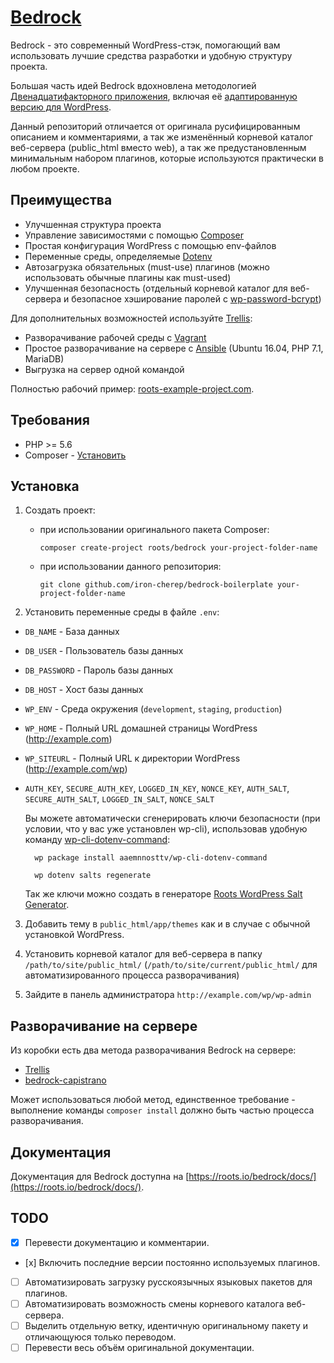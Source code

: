 # [Bedrock](https://roots.io/bedrock/)

Bedrock - это современный WordPress-стэк, помогающий вам использовать лучшие средства разработки и удобную структуру проекта.

Большая часть идей Bedrock вдохновлена методологией [Двенадцатифакторного приложения](https://12factor.net/ru/), включая её [адаптированную версию для WordPress](https://roots.io/twelve-factor-wordpress/).

Данный репозиторий отличается от оригинала русифицированным описанием и комментариями, а так же изменённый корневой каталог веб-сервера (public_html вместо web), а так же предустановленным минимальным набором плагинов, которые используются практически в любом проекте.

## Преимущества

* Улучшенная структура проекта
* Управление зависимостями с помощью [Composer](http://getcomposer.org)
* Простая конфигурация WordPress с помощью env-файлов
* Переменные среды, определяемые [Dotenv](https://github.com/vlucas/phpdotenv)
* Автозагрузка обязательных (must-use) плагинов (можно использовать обычные плагины как must-used)
* Улучшенная безопасность (отдельный корневой каталог для веб-сервера и безопасное хэширование паролей с [wp-password-bcrypt](https://github.com/roots/wp-password-bcrypt))

Для дополнительных возможностей используйте [Trellis](https://github.com/roots/trellis):

* Разворачивание рабочей среды с [Vagrant](http://www.vagrantup.com/)
* Простое разворачивание на сервере с [Ansible](http://www.ansible.com/) (Ubuntu 16.04, PHP 7.1, MariaDB)
* Выгрузка на сервер одной командой

Полностью рабочий пример: [roots-example-project.com](https://github.com/roots/roots-example-project.com).

## Требования

* PHP >= 5.6
* Composer - [Установить](https://getcomposer.org/doc/00-intro.md#installation-linux-unix-osx)

## Установка

1. Создать проект:
	* при использовании оригинального пакета Composer: 

  		`composer create-project roots/bedrock your-project-folder-name`
  
	* при использовании данного репозитория:

		`git clone github.com/iron-cherep/bedrock-boilerplate your-project-folder-name` 

2. Установить переменные среды в файле `.env`:
  * `DB_NAME` - База данных
  * `DB_USER` - Пользователь базы данных
  * `DB_PASSWORD` - Пароль базы данных
  * `DB_HOST` - Хост базы данных
  * `WP_ENV` - Среда окружения (`development`, `staging`, `production`)
  * `WP_HOME` - Полный URL домашней страницы WordPress (http://example.com)
  * `WP_SITEURL` - Полный URL к директории WordPress (http://example.com/wp)
  * `AUTH_KEY`, `SECURE_AUTH_KEY`, `LOGGED_IN_KEY`, `NONCE_KEY`, `AUTH_SALT`, `SECURE_AUTH_SALT`, `LOGGED_IN_SALT`, `NONCE_SALT`

	  Вы можете автоматически сгенерировать ключи безопасности (при условии, что у вас уже установлен wp-cli), использовав удобную команду [wp-cli-dotenv-command][wp-cli-dotenv]:
	
		  wp package install aaemnnosttv/wp-cli-dotenv-command
	
		  wp dotenv salts regenerate
	
	  Так же ключи можно создать в генераторе [Roots WordPress Salt Generator][roots-wp-salt].

3. Добавить тему в `public_html/app/themes` как и в случае с обычной установкой WordPress.

4. Установить корневой каталог для веб-сервера в папку `/path/to/site/public_html/` (`/path/to/site/current/public_html/` для автоматизированного процесса разворачивания)

5. Зайдите в панель администратора `http://example.com/wp/wp-admin`

## Разворачивание на сервере

Из коробки есть два метода разворачивания Bedrock на сервере:

* [Trellis](https://github.com/roots/trellis)
* [bedrock-capistrano](https://github.com/roots/bedrock-capistrano)

Может использоваться любой метод, единственное требование - выполнение команды `composer install` должно быть частью процесса разворачивания.   

## Документация

Документация для Bedrock доступна на [https://roots.io/bedrock/docs/](https://roots.io/bedrock/docs/).

[roots-wp-salt]:https://roots.io/salts.html
[wp-cli-dotenv]:https://github.com/aaemnnosttv/wp-cli-dotenv-command

## TODO
- [x] Перевести документацию и комментарии.
- [х] Включить последние версии постоянно используемых плагинов.
- [ ] Автоматизировать загрузку русскоязычных языковых пакетов для плагинов.
- [ ] Автоматизировать возможность смены корневого каталога веб-сервера.
- [ ] Выделить отдельную ветку, идентичную оригинальному пакету и отличающуюся только переводом.
- [ ] Перевести весь объём оригинальной документации.